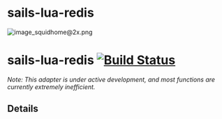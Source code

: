 sails-lua-redis
===============

![image_squidhome@2x.png](http://i.imgur.com/RIvu9.png)

# sails-lua-redis [![Build Status](https://api.travis-ci.org/splicefracture/sails-lua-redis.png)](https://api.travis-ci.org/splicefracture/sails-lua-redis)

*Note: This adapter is under active development, and most functions are currently extremely inefficient.*

## Details


